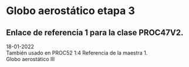 # Globo aerostático etapa 3
## Enlace de referencia 1 para la clase PROC47V2.
  
18-01-2022  
También usado en PROC52 1:4 Referencia de la maestra 1.  
Globo aerostático III
